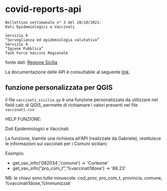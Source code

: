 # covid-reports-api

```
Bollettino settimanale n° 3 del 20/10/2021:
Dati Epidemiologici e Vaccinali

Servizio 9
“Sorveglianza ed epidemiologia valutativa”
Servizio 4 
“Igiene Pubblica”
Task Force Vaccini Regionale
```

fonte dati: [Regione Sicilia](https://www.regione.sicilia.it/la-regione-informa/covid-bollettino-settimanale-ancora-calo-casi-sicilia-aumento-prime-dosi)

La documentazione delle API è consultabile al seguente [link](https://covid-reports-api.herokuapp.com/docs/).

## funzione personalizzata per QGIS

il file `vaccinati_sicilia.py` è una funzione personalizzata da utilizzare nel field calc di QGIS, permette di richiamare i valori presenti nel file `vaccinati.csv`

HELP FUNZIONE:

Dati Epidemiologici e Vaccinali:

La funzione, tramite una richiesta all'API (realizzate da Gabriele), restituisce le informazioni sui vaccinati per i Comuni siciliani:

Esempio: 
- get_vax_info('082034','comune') -> 'Corleone' 
- get_vax_info("pro_com_t",'%vaccinati1dose') -> '88.23'

NB: le chiavi sono tutte minuscole: cod_prov, pro_com_t, provincia, comune, %vaccinati1dose,%Immunizzati
